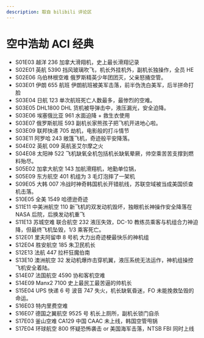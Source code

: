 ```yaml
---
description: 取自 bilibili 评论区
---
```


# 空中浩劫 ACI 经典

* S01E03 越洋 236 加拿大滑翔机，史上最长滑翔记录
* S02E01 英航 5390 挡风玻璃吹飞，机长外挂机外，副机长独操作，全员 HE
* S02E06 乌伯林根空难 俄罗斯精英少年团团灭，父亲怒捅空管。
* S03E01 伊朗 655 航班 伊朗航班被美军击落，前半伪洗白美军，后半拼命打脸
* S03E04 日航 123 单次航班死亡人数最多，最惨烈的空难。
* S03E05 DHL1800 DHL 货机被导弹击中，液压漏光，安全迫降。
* S03E06 埃塞俄比亚 961 水面迫降 + 救生衣使用
* S03E07 俄罗斯航班 593 副机长家熊孩子把飞机开进地心啦。
* S03E09 联邦快递 705 劫机，电影般的打斗情节
* S03E11 阿罗哈 243 敞篷飞机，奇迹般平安降落。
* S04E02 英航 009 英航圣艾尔摩之火
* S04E08 太阳神 522 飞机缺氧全机包括机长缺氧晕厥，帅空乘苦苦支撑到燃料殆尽。
* S05E02 加拿大航空 143 加航滑翔机，地勤单位锅，
* S05E09 东方航空 401 机组为 3 毛灯泡摔了一架机
* S09E05 大韩 007 冷战时神奇韩国机长开错航线，苏联空域被当成美国侦查机击落。
* S10E05 全美 1549 哈德逊奇迹
* S11E11 中美洲航空 110 新飞机的双发动机毁坏，独眼机长神操作安全降落在 NASA 后院，后换发动机重飞
* S11E13 苏城空难 联合航空 232 液压失效，DC-10 教练员乘客与机组合力神迫降，但最终飞机坠毁，1/3 乘客死亡。
* S12E01 里夫阿留申 8 号机 大力出奇迹梗最快乐的神机组
* S12E04 胜安航空 185 朱卫民机长
* S12E13 法航 447 拉杆狂魔伯南
* S13E10 澳洲航空 32 发动机爆炸击穿机翼，液压系统无法运作，神机组操控飞机安全着陆。
* S14E07 法国航空 4590 协和客机空难
* S14E09 Manx2 7100 史上最民工最苦逼的帅机长
* S15E04 UPS 快递 6 号 波音 747 失火，机长缺氧昏迷，FO 未能挽救坠毁的命运。
* S16E03 特内里费空难
* S16E07 德国之翼航空 9525 号 机长上厕所，副机长锁门自杀
* S17E03 釜山空难 CA129 中国 CAAC 未上线，韩国空管甩锅
* S17E04 环球航空 800 怀疑恐怖袭击 or 美国海军击落，NTSB FBI 同时上线
